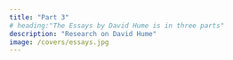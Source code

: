 ```yaml
---
title: "Part 3"
# heading:"The Essays by David Hume is in three parts"
description: "Research on David Hume"
image: /covers/essays.jpg
---
```

